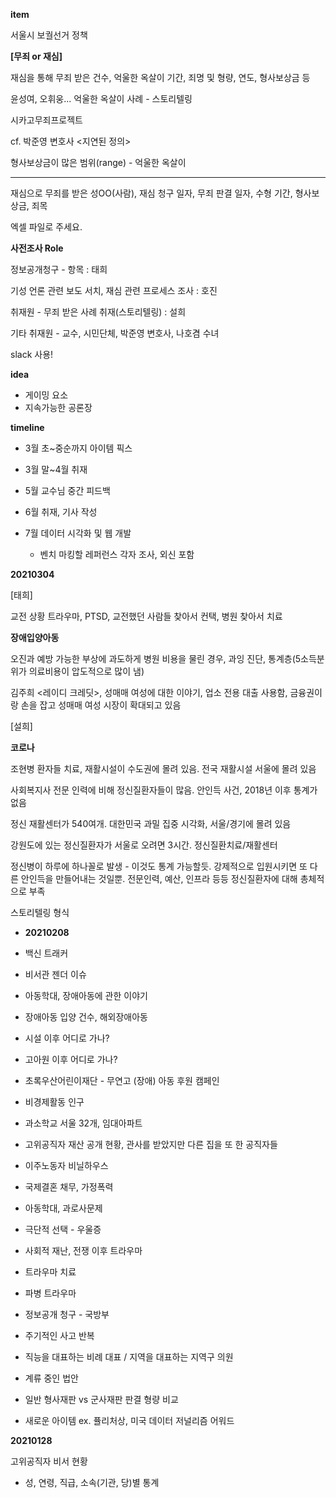 **item**

서울시 보궐선거 정책 



**[무죄 or 재심]**

재심을 통해 무죄 받은 건수, 억울한 옥살이 기간, 죄명 및 형량, 연도, 형사보상금 등

윤성여, 오휘웅... 억울한 옥살이 사례 - 스토리텔링

시카고무죄프로젝트

cf. 박준영 변호사 <지연된 정의>

형사보상금이 많은 범위(range) - 억울한 옥살이

---

재심으로 무죄를 받은 성OO(사람), 재심 청구 일자, 무죄 판결 일자, 수형 기간, 형사보상금, 죄목

엑셀 파일로 주세요.

**사전조사 Role**

정보공개청구 - 항목 : 태희

기성 언론 관련 보도 서치, 재심 관련 프로세스 조사 : 호진

취재원 - 무죄 받은 사례 취재(스토리텔링) : 설희

기타 취재원 - 교수, 시민단체, 박준영 변호사, 나호겸 수녀



slack 사용!



**idea**

- 게이밍 요소
- 지속가능한 공론장



**timeline**

- 3월 초~중순까지 아이템 픽스
- 3월 말~4월 취재
- 5월 교수님 중간 피드백
- 6월 취재, 기사 작성
- 7월 데이터 시각화 및 웹 개발
  
  - 벤치 마킹할 레퍼런스 각자 조사, 외신 포함
  
  

**20210304**

[태희]

교전 상황 트라우마, PTSD, 교전했던 사람들 찾아서 컨택, 병원 찾아서 치료

**장애입양아동**

오진과 예방 가능한 부상에 과도하게 병원 비용을 물린 경우, 과잉 진단, 통계층(5소득분위가 의료비용이 압도적으로 많이 냄)

김주희 <레이디 크레딧>, 성매매 여성에 대한 이야기, 업소 전용 대출 사용함, 금융권이랑 손을 잡고 성매매 여성 시장이 확대되고 있음



[설희]

**코로나**

조현병 환자들 치료, 재활시설이 수도권에 몰려 있음. 전국 재활시설 서울에 몰려 있음

사회복지사 전문 인력에 비해 정신질환자들이 많음. 안인득 사건, 2018년 이후 통계가 없음

정신 재활센터가 540여개. 대한민국 과밀 집중 시각화, 서울/경기에 몰려 있음

강원도에 있는 정신질환자가 서울로 오려면 3시간. 정신질환치료/재활센터

정신병이 하루에 하나꼴로 발생 - 이것도 통계 가능할듯. 강제적으로 입원시키면 또 다른 안인득을 만들어내는 것일뿐. 전문인력, 예산, 인프라 등등 정신질환자에 대해 총체적으로 부족

스토리텔링 형식





- **20210208**

- 백신 트래커
- 비서관 젠더 이슈



- 아동학대, 장애아동에 관한 이야기
- 장애아동 입양 건수, 해외장애아동

- 시설 이후 어디로 가나?

- 고아원 이후 어디로 가나?
- 초록우산어린이재단 - 무연고 (장애) 아동 후원 캠페인



- 비경제활동 인구
- 과소학교 서울 32개, 임대아파트



- 고위공직자 재산 공개 현황, 관사를 받았지만 다른 집을 또 한 공직자들



- 이주노동자 비닐하우스
- 국제결혼 채무, 가정폭력



- 아동학대, 과로사문제



- 극단적 선택 - 우울증
- 사회적 재난, 전쟁 이후 트라우마
- 트라우마 치료
- 파병 트라우마
- 정보공개 청구 - 국방부



- 주기적인 사고 반복

- 직능을 대표하는 비례 대표 / 지역을 대표하는 지역구 의원



- 계류 중인 법안



- 일반 형사재판 vs 군사재판 판결 형량 비교
- 새로운 아이템 ex. 퓰리처상, 미국 데이터 저널리즘 어워드



**20210128**

고위공직자 비서 현황

- 성, 연령, 직급, 소속(기관, 당)별 통계
